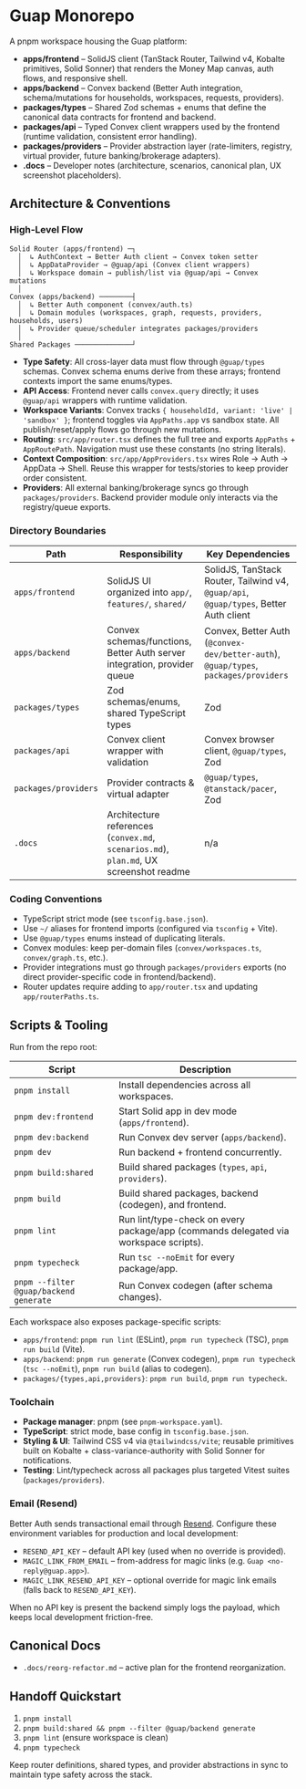 # Guap Monorepo

A pnpm workspace housing the Guap platform:

- **apps/frontend** – SolidJS client (TanStack Router, Tailwind v4, Kobalte primitives, Solid Sonner) that renders the Money Map canvas, auth flows, and responsive shell.
- **apps/backend** – Convex backend (Better Auth integration, schema/mutations for households, workspaces, requests, providers).
- **packages/types** – Shared Zod schemas + enums that define the canonical data contracts for frontend and backend.
- **packages/api** – Typed Convex client wrappers used by the frontend (runtime validation, consistent error handling).
- **packages/providers** – Provider abstraction layer (rate-limiters, registry, virtual provider, future banking/brokerage adapters).
- **.docs** – Developer notes (architecture, scenarios, canonical plan, UX screenshot placeholders).

## Architecture & Conventions

### High-Level Flow
```
Solid Router (apps/frontend) ─┐
  │  ↳ AuthContext → Better Auth client → Convex token setter
  │  ↳ AppDataProvider → @guap/api (Convex client wrappers)
  │  ↳ Workspace domain → publish/list via @guap/api → Convex mutations
  │
Convex (apps/backend) ────────┤
  │  ↳ Better Auth component (convex/auth.ts)
  │  ↳ Domain modules (workspaces, graph, requests, providers, households, users)
  │  ↳ Provider queue/scheduler integrates packages/providers
  │
Shared Packages ──────────────┘
```

- **Type Safety**: All cross-layer data must flow through `@guap/types` schemas. Convex schema enums derive from these arrays; frontend contexts import the same enums/types.
- **API Access**: Frontend never calls `convex.query` directly; it uses `@guap/api` wrappers with runtime validation.
- **Workspace Variants**: Convex tracks `{ householdId, variant: 'live' | 'sandbox' }`; frontend toggles via `AppPaths.app` vs sandbox state. All publish/reset/apply flows go through new mutations.
- **Routing**: `src/app/router.tsx` defines the full tree and exports `AppPaths` + `AppRoutePath`. Navigation must use these constants (no string literals).
- **Context Composition**: `src/app/AppProviders.tsx` wires Role → Auth → AppData → Shell. Reuse this wrapper for tests/stories to keep provider order consistent.
- **Providers**: All external banking/brokerage syncs go through `packages/providers`. Backend provider module only interacts via the registry/queue exports.

### Directory Boundaries

| Path | Responsibility | Key Dependencies |
| ---- | -------------- | ---------------- |
| `apps/frontend` | SolidJS UI organized into `app/`, `features/`, `shared/` | SolidJS, TanStack Router, Tailwind v4, `@guap/api`, `@guap/types`, Better Auth client |
| `apps/backend` | Convex schemas/functions, Better Auth server integration, provider queue | Convex, Better Auth (`@convex-dev/better-auth`), `@guap/types`, `packages/providers` |
| `packages/types` | Zod schemas/enums, shared TypeScript types | Zod |
| `packages/api` | Convex client wrapper with validation | Convex browser client, `@guap/types`, Zod |
| `packages/providers` | Provider contracts & virtual adapter | `@guap/types`, `@tanstack/pacer`, Zod |
| `.docs` | Architecture references (`convex.md`, `scenarios.md`), `plan.md`, UX screenshot readme | n/a |

### Coding Conventions
- TypeScript strict mode (see `tsconfig.base.json`).
- Use `~/` aliases for frontend imports (configured via `tsconfig` + Vite).
- Use `@guap/types` enums instead of duplicating literals.
- Convex modules: keep per-domain files (`convex/workspaces.ts`, `convex/graph.ts`, etc.).
- Provider integrations must go through `packages/providers` exports (no direct provider-specific code in frontend/backend).
- Router updates require adding to `app/router.tsx` and updating `app/routerPaths.ts`.

## Scripts & Tooling

Run from the repo root:

| Script | Description |
| ------ | ----------- |
| `pnpm install` | Install dependencies across all workspaces. |
| `pnpm dev:frontend` | Start Solid app in dev mode (`apps/frontend`). |
| `pnpm dev:backend` | Run Convex dev server (`apps/backend`). |
| `pnpm dev` | Run backend + frontend concurrently. |
| `pnpm build:shared` | Build shared packages (`types`, `api`, `providers`). |
| `pnpm build` | Build shared packages, backend (codegen), and frontend. |
| `pnpm lint` | Run lint/type-check on every package/app (commands delegated via workspace scripts). |
| `pnpm typecheck` | Run `tsc --noEmit` for every package/app. |
| `pnpm --filter @guap/backend generate` | Run Convex codegen (after schema changes). |

Each workspace also exposes package-specific scripts:

- `apps/frontend`: `pnpm run lint` (ESLint), `pnpm run typecheck` (TSC), `pnpm run build` (Vite).
- `apps/backend`: `pnpm run generate` (Convex codegen), `pnpm run typecheck` (`tsc --noEmit`), `pnpm run build` (alias to codegen).
- `packages/{types,api,providers}`: `pnpm run build`, `pnpm run typecheck`.

### Toolchain
- **Package manager**: pnpm (see `pnpm-workspace.yaml`).
- **TypeScript**: strict mode, base config in `tsconfig.base.json`.
- **Styling & UI**: Tailwind CSS v4 via `@tailwindcss/vite`; reusable primitives built on Kobalte + class-variance-authority with Solid Sonner for notifications.
- **Testing**: Lint/typecheck across all packages plus targeted Vitest suites (`packages/providers`).

### Email (Resend)

Better Auth sends transactional email through [Resend](https://resend.com). Configure these environment variables for production and local development:

- `RESEND_API_KEY` – default API key (used when no override is provided).
- `MAGIC_LINK_FROM_EMAIL` – from-address for magic links (e.g. `Guap <no-reply@guap.app>`).
- `MAGIC_LINK_RESEND_API_KEY` – optional override for magic link emails (falls back to `RESEND_API_KEY`).

When no API key is present the backend simply logs the payload, which keeps local development friction-free.

## Canonical Docs
- `.docs/reorg-refactor.md` – active plan for the frontend reorganization.

## Handoff Quickstart
1. `pnpm install`
2. `pnpm build:shared && pnpm --filter @guap/backend generate`
3. `pnpm lint` (ensure workspace is clean)
4. `pnpm typecheck`

Keep router definitions, shared types, and provider abstractions in sync to maintain type safety across the stack.
